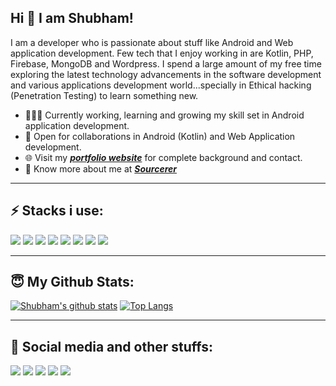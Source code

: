 ## Hi 👋 I am Shubham!

<!--
**shubhamp98/shubhamp98** is a ✨ _special_ ✨ repository because its `README.md` (this file) appears on your GitHub profile.

Visit: https://medium.com/swlh/explore-new-github-readme-feature-7d5cc21bf02f for more details

Here are some ideas to get you started:

- 🔭 I’m currently working on ...
- 🌱 I’m currently learning ...
- 👯 I’m looking to collaborate on ...
- 🤔 I’m looking for help with ...
- 💬 Ask me about ...
- 📫 How to reach me: ...
- 😄 Pronouns: ...
- ⚡ Fun fact: ...
-->

I am a developer who is passionate about stuff like Android and Web application development. Few tech that I enjoy working in are Kotlin, PHP, Firebase, MongoDB and Wordpress. 
I spend a large amount of my free time exploring the latest technology advancements in the software development and various applications development world...specially in Ethical hacking (Penetration Testing) to learn something new.

- 👨🏽‍💻 Currently working, learning and growing my skill set in Android application development.
- 🤝 Open for collaborations in Android (Kotlin) and Web Application development.
- 🌐 Visit my ***[portfolio website](https://shubhamp98.github.io/)*** for complete background and contact.
- 👨 Know more about me at ***[Sourcerer](https://sourcerer.io/shubhamp98)***

---
## ⚡ Stacks i use:

<img src="https://img.shields.io/badge/kotlin-%230095D5.svg?&style=for-the-badge&logo=kotlin&logoColor=white" /> <img src="https://img.shields.io/badge/php-%23777BB4.svg?&style=for-the-badge&logo=php&logoColor=white" /> <img src="https://img.shields.io/badge/html5%20-%23E34F26.svg?&style=for-the-badge&logo=html5&logoColor=white" /> <img src="https://img.shields.io/badge/css3%20-%231572B6.svg?&style=for-the-badge&logo=css3&logoColor=white" /> <img src="https://img.shields.io/badge/bootstrap%20-%23563D7C.svg?&style=for-the-badge&logo=bootstrap&logoColor=white" /> <img src="https://img.shields.io/badge/mysql-%2300f.svg?&style=for-the-badge&logo=mysql&logoColor=white" /> <img src="https://img.shields.io/badge/MongoDB-%234ea94b.svg?&style=for-the-badge&logo=mongodb&logoColor=white" /> <img src="https://img.shields.io/badge/Google%20Cloud-%234285F4?logo=google-cloud&logoColor=white&style=for-the-badge" />

---

## 😇 My Github Stats:

[![Shubham's github stats](https://github-readme-stats.vercel.app/api?username=shubhamp98&include_all_commits=true&count_private=true&show_icons=true&theme=algolia&hide=contribs&hide_border=true&line_height=24)](https://github.com/anuraghazra/github-readme-stats) [![Top Langs](https://github-readme-stats.vercel.app/api/top-langs/?username=shubhamp98&theme=algolia&layout=compact)](http://shubhamp98.github.io/)

---

<!--
## 🤖 My programming stats:
##### Coming soon...
[![Shubham's wakatime stats](https://github-readme-stats.vercel.app/api/wakatime?username=shubhamp98)](https://github.com/anuraghazra/github-readme-stats)
-->

## 💬 Social media and other stuffs: 

[<img src = "https://img.shields.io/badge/telegram-D14836?color=2CA5E0&style=for-the-badge&logo=telegram&logoColor=white">](http://t.me/shubhamp98) [<img src="https://img.shields.io/badge/linkedin-%230077B5.svg?&style=for-the-badge&logo=linkedin&logoColor=white" />](https://www.linkedin.com/in/shubhamp98/) [<img src = "https://img.shields.io/badge/instagram-%23E4405F.svg?&style=for-the-badge&logo=instagram&logoColor=white">](https://www.instagram.com/weshubh/) [<img src = "https://img.shields.io/badge/facebook-%231877F2.svg?&style=for-the-badge&logo=facebook&logoColor=white">](https://www.facebook.com/shubhamp98) [<img src="https://img.shields.io/badge/twitter-%231DA1F2.svg?&style=for-the-badge&logo=twitter&logoColor=white" />](https://twitter.com/shubhamp98)
